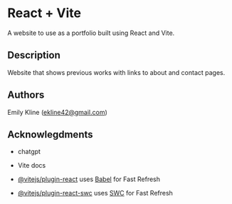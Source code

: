 # React + Vite

A website to use as a portfolio built using React and Vite.

## Description

Website that shows previous works with links to about and contact pages.

## Authors
Emily Kline
(ekline42@gmail.com)

## Acknowlegdments
- chatgpt

- Vite docs



- [@vitejs/plugin-react](https://github.com/vitejs/vite-plugin-react/blob/main/packages/plugin-react/README.md) uses [Babel](https://babeljs.io/) for Fast Refresh
- [@vitejs/plugin-react-swc](https://github.com/vitejs/vite-plugin-react-swc) uses [SWC](https://swc.rs/) for Fast Refresh
